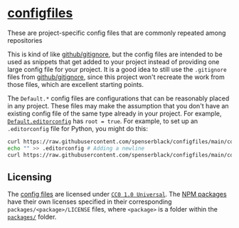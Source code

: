 # [configfiles]

These are project-specific config files that are commonly repeated among repositories

This is kind of like [github/gitignore][github-gitignore], but the
config files are intended to be used as snippets that get added to your project
instead of providing one large config file for your project. It is a good idea to
still use the `.gitignore` files from [github/gitignore][github-gitignore], since
this project won't recreate the work from those files, which are excellent starting
points.

The `Default.*` config files are configurations that can be reasonably placed in
any project. These files may make the assumption that you don't have an existing
config file of the same type already in your project. For example,
[`Default.editorconfig`](/configfiles/editorconfig/Default.editorconfig) has
`root = true`. For example, to set up an `.editorconfig` file for Python, you
might do this:

```bash
curl https://raw.githubusercontent.com/spenserblack/configfiles/main/configfiles/editorconfig/Default.editorconfig > .editorconfig
echo "" >> .editorconfig # Adding a newline
curl https://raw.githubusercontent.com/spenserblack/configfiles/main/configfiles/editorconfig/Python.editorconfig >> .editorconfig
```


## Licensing

The [config files][configfiles] are licensed under
[`CC0 1.0 Universal`][cc0-license]. The [NPM packages][npm-packages] have their
own licenses specified in their corresponding `packages/<package>/LICENSE` files,
where `<package>` is a folder within the [`packages/`][npm-packages] folder.

[cc0-license]: /LICENSE
[configfiles]: /configfiles
[github-gitignore]: https://github.com/github/gitignore
[npm-packages]: /packages
